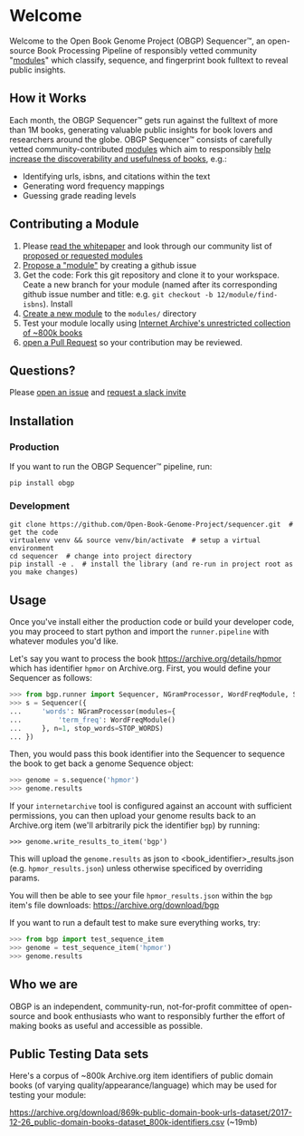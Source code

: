 # Welcome

Welcome to the Open Book Genome Project (OBGP) Sequencer™, an open-source Book Processing Pipeline of responsibly vetted community "[modules](https://github.com/Open-Book-Genome-Project/sequencer/tree/master/bgp/modules)" which classify, sequence, and fingerprint book fulltext to reveal public insights.

## How it Works

Each month, the OBGP Sequencer™ gets run against the fulltext of more than 1M books, generating valuable public insights for book lovers and researchers around the globe. OBGP Sequencer™ consists of carefully vetted community-contributed [modules](https://github.com/Open-Book-Genome-Project/sequencer/tree/master/bgp/modules) which aim to responsibly [help increase the discoverability and usefulness of books](https://docs.google.com/document/d/1eybbw_qZ3EE9CJg868BhPuq5z_36Wq2G0Ki3Lkde9v8/edit?ts=5e5edcd1#heading=h.dj2jqsxuy8my), e.g.:
- Identifying urls, isbns, and citations within the text
- Generating word frequency mappings
- Guessing grade reading levels

## Contributing a Module

1. Please [read the whitepaper](https://docs.google.com/document/d/1eybbw_qZ3EE9CJg868BhPuq5z_36Wq2G0Ki3Lkde9v8/edit?ts=5e5edcd1#) and look through our community list of [proposed or requested modules](https://docs.google.com/document/d/1eybbw_qZ3EE9CJg868BhPuq5z_36Wq2G0Ki3Lkde9v8/edit?ts=5e5edcd1#heading=h.dj2jqsxuy8my)
2. [Propose a "module"](https://github.com/Open-Book-Genome-Project/sequencer/issues/new) by creating a github issue
3. Get the code: Fork this git repository and clone it to your workspace. Ceate a new branch for your module (named after its corresponding github issue number and title: e.g. `git checkout -b 12/module/find-isbns`). Install
4. [Create a new module](https://github.com/Open-Book-Genome-Project/sequencer/new/master) to the `modules/` directory
5. Test your module locally using [Internet Archive's unrestricted collection of ~800k books](https://docs.google.com/document/d/10cNGGYrDFu0BJg-pUYYzKpjB1TWkqKspTZl2YG-yLJ4/edit?fbclid=IwAR3fx-LPu7D4zU1FbcehX2bIY1fNU_nvbqOiy5QpS0yGv_ILhVr73WHD-BI#heading=h.36kkw3g3gzos)
5. [open a Pull Request](https://github.com/Open-Book-Genome-Project/sequencer/compare) so your contribution may be reviewed.

## Questions?
Please [open an issue](https://github.com/Open-Book-Genome-Project/sequencer/issues/new) and [request a slack invite](mailto:hi@mek.fyi)

## Installation

### Production

If you want to run the OBGP Sequencer™ pipeline, run:
```
pip install obgp
```
### Development

```
git clone https://github.com/Open-Book-Genome-Project/sequencer.git  # get the code
virtualenv venv && source venv/bin/activate  # setup a virtual environment
cd sequencer  # change into project directory
pip install -e .  # install the library (and re-run in project root as you make changes)
```
## Usage

Once you've install either the production code or build your developer code, you may proceed to start python and import the `runner.pipeline` with whatever modules you'd like.

Let's say you want to process the book https://archive.org/details/hpmor which has identifier `hpmor` on Archive.org. First, you would define your Sequencer as follows:

```python
>>> from bgp.runner import Sequencer, NGramProcessor, WordFreqModule, STOP_WORDS
>>> s = Sequencer({
...     'words': NGramProcessor(modules={
...         'term_freq': WordFreqModule()
...     }, n=1, stop_words=STOP_WORDS)
... })
```

Then, you would pass this book identifier into the Sequencer to sequence the book to get back a genome Sequence object:

```python
>>> genome = s.sequence('hpmor')
>>> genome.results
```

If your `internetarchive` tool is configured against an account with sufficient permissions, you can then upload your genome results back to an Archive.org item (we'll arbitrarily pick the identifier `bgp`) by running:

```
>>> genome.write_results_to_item('bgp')
```

This will upload the `genome.results` as json to <book_identifier>_results.json (e.g. `hpmor_results.json`) unless otherwise specificed by overriding params.

You will then be able to see your file `hpmor_results.json` within the `bgp` item's file downloads: https://archive.org/download/bgp

If you want to run a default test to make sure everything works, try:

```python
>>> from bgp import test_sequence_item
>>> genome = test_sequence_item('hpmor')
>>> genome.results
```

## Who we are

OBGP is an independent, community-run, not-for-profit committee of open-source and book enthusiasts who want to responsibly further the effort of making books as useful and accessible as possible.

## Public Testing Data sets

Here's a corpus of ~800k Archive.org item identifiers of public domain books (of varying quality/appearance/language) which may be used for testing your module:

https://archive.org/download/869k-public-domain-book-urls-dataset/2017-12-26_public-domain-books-dataset_800k-identifiers.csv (~19mb)
